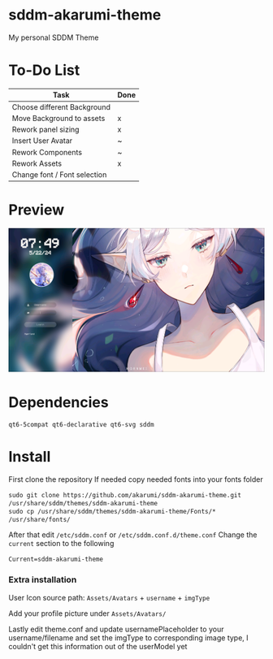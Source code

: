 # sddm-akarumi-theme
My personal SDDM Theme

# To-Do List
| Task | Done |
|--|--|
| Choose different Background |  |
| Move Background to assets | x |
| Rework panel sizing | x |
| Insert User Avatar | ~ |
| Rework Components | ~ |
| Rework Assets | x |
| Change font / Font selection | |


# Preview
![Preview](./Preview/theme_preview.png)

# Dependencies
```
qt6-5compat qt6-declarative qt6-svg sddm
```

# Install
First clone the repository
If needed copy needed fonts into your fonts folder
```
sudo git clone https://github.com/akarumi/sddm-akarumi-theme.git /usr/share/sddm/themes/sddm-akarumi-theme
sudo cp /usr/share/sddm/themes/sddm-akarumi-theme/Fonts/* /usr/share/fonts/
```
After that edit `/etc/sddm.conf` or `/etc/sddm.conf.d/theme.conf` 
Change the `current` section to the following
```
Current=sddm-akarumi-theme
```
### Extra installation
User Icon source path: `Assets/Avatars` + `username` + `imgType`

Add your profile picture under `Assets/Avatars/`

Lastly edit theme.conf and update usernamePlaceholder to your username/filename and set the imgType to corresponding image type, I couldn't get this information out of the userModel yet


